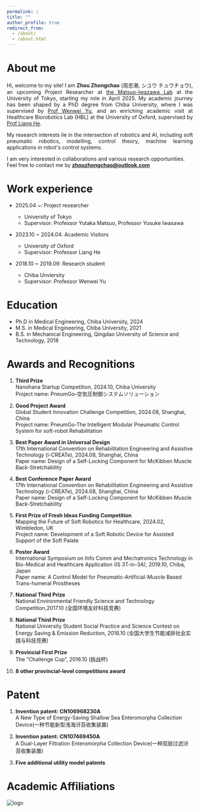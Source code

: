 ```yaml
---
permalink: /
title: ""
author_profile: true
redirect_from: 
  - /about/
  - /about.html
---
```


About me
======
<div style="text-align: justify;">
Hi, welcome to my site! I am <strong>Zhou Zhongchao</strong> (周忠潮, シユウ チュウチョウ), an upcoming Project Researcher at <a href="https://weblab.t.u-tokyo.ac.jp/">the Matsuo-Iwazawa Lab</a> at the University of Tokyo, starting my role in April 2025. My academic journey has been shaped by a PhD degree from Chiba University, where I was supervised by <a href="https://www.tms.chiba-u.jp/~yu/member_prof.html">Prof Wenwei Yu</a>, and an enriching academic visit at Healthcare Biorobotics Lab (HBL) at the University of Oxford, supervised by <a href="https://eng.ox.ac.uk/people/liang-he/">Prof Liang He</a>. 
  
My research interests lie in the intersection of robotics and AI, including soft pneumatic robotics, modelling, control theory, machine learning applications in robot's control systems.
</div>


I am very interested in collaborations and various research opportunities. Feel free to contact me by <strong>zhouzhongchao@outlook.com</strong> 

Work experience
======
* 2025.04 ~: Project researcher
  * University of Tokyo
  * Supervisor: Professor Yutaka Matsuo, Professor Yusuke Iwasawa

* 2023.10 ~ 2024.04: Academic Visitors
  * University of Oxford
  * Supervisor: Professor Liang He

* 2018.10 ~ 2019.09: Research student
  * Chiba Unviersity
  * Supervisor: Professor Wenwei Yu

Education
======
* Ph.D in Medical Engineering, Chiba University, 2024
* M.S. in Medical Engineering, Chiba University, 2021
* B.S. in Mechanical Engineering, Qingdao University of Science and Technology, 2018

Awards and Recognitions
======
1. **Third Prize**  
   Nanohana Startup Competition, 2024.10, Chiba University  
   Project name: PneumGo–空気圧制御システムソリューション

3. **Good Project Award**  
   Global Student Innovation Challenge Competition, 2024.08, Shanghai, China  
   Project name: PneumGo-The Intelligent Modular Pneumatic Control System for soft-robot Rehabilitation

5. **Best Paper Award in Universal Design**  
   17th International Convention on Rehabilitation Engineering and Assistive Technology (i-CREATe), 2024.08, Shanghai, China    
   Paper name: Design of a Self-Locking Component for McKibben Muscle Back-Stretchability

7. **Best Conference Paper Award**  
   17th International Convention on Rehabilitation Engineering and Assistive Technology (i-CREATe), 2024.08, Shanghai, China  
   Paper name: Design of a Self-Locking Component for McKibben Muscle Back-Stretchability

9. **First Prize of Fresh Ideas Funding Competition**  
   Mapping the Future of Soft Robotics for Healthcare, 2024.02, Wimbledon, UK  
   Project name: Development of a Soft Robotic Device for Assisted Support of the Soft Palate

11. **Poster Award**  
   International Symposium on Info Comm and Mechatronics Technology in Bio-Medical and Healthcare Application (IS 3T-in-3A), 2019.10, Chiba, Japan  
   Paper name: A Control Model for Pneumatic-Artificial-Muscle Based Trans-humeral Prostheses

13. **National Third Prize**  
   National Environmental Friendly Science and Technology Competition,2017.10 (全国环境友好科技竞赛)
   
14. **National Third Prize**  
   National University Student Social Practice and Science Contest on Energy Saving & Emission Reduction, 2016.10 (全国大学生节能减排社会实践与科技竞赛)

15. **Provincial First Prize**  
   The “Challenge Cup”, 2016.10 (挑战杯)

16. **8 other provincial-level competitions award**  


Patent
======

1. **Invention patent: CN106968230A**  
   A New Type of Energy-Saving Shallow Sea Enteromorpha Collection Device(一种节能新型浅海浒苔收集装置)

2. **Invention patent: CN107469450A**  
   A Dual-Layer Filtration Enteromorpha Collection Device(一种双层过滤浒苔收集装置)
3. **Five additional utility model patents**  

Academic Affiliations
======
![logo](https://zhouzhongchao.github.io/zhongchaozhou/_pages/logo_u.png)

